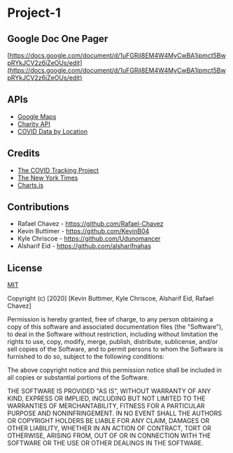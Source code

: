 # Project-1

## Google Doc One Pager

[https://docs.google.com/document/d/1uFGRiI8EM4W4MyCwBA1ipmct5BwpRYkJCV2z6iZeOUs/edit](https://docs.google.com/document/d/1uFGRiI8EM4W4MyCwBA1ipmct5BwpRYkJCV2z6iZeOUs/edit)

## APIs

* [Google Maps](https://developers.google.com/maps/)
* [Charity API](http://charityapi.orghunter.com/content/charity-search-summary-api)
* [COVID Data by Location](https://documenter.getpostman.com/view/10122604/TVCe29D4#9e5b3384-a1d8-446d-b27e-c93fefb46014)

## Credits

* [The COVID Tracking Project](https://covidtracking.com/)
* [The New York Times](https://www.nytimes.com/)
* [Charts.js](https://www.chartjs.org/)

## Contributions

* Rafael Chavez - https://github.com/Rafael-Chavez
* Kevin Buttimer - https://github.com/KevinB04
* Kyle Chriscoe - https://github.com/Udunomancer
* Alsharif Eid - https://github.com/alsharifnahas

## License

[MIT](https://choosealicense.com/licenses/mit/)

Copyright (c) [2020] [Kevin Buttimer, Kyle Chriscoe, Alsharif Eid, Rafael Chavez]

Permission is hereby granted, free of charge, to any person obtaining a copy of this software and associated documentation files (the "Software"), to deal in the Software without restriction, including without limitation the rights to use, copy, modify, merge, publish, distribute, sublicense, and/or sell copies of the Software, and to permit persons to whom the Software is furnished to do so, subject to the following conditions:

The above copyright notice and this permission notice shall be included in all copies or substantial portions of the Software.

THE SOFTWARE IS PROVIDED "AS IS", WITHOUT WARRANTY OF ANY KIND, EXPRESS OR IMPLIED, INCLUDING BUT NOT LIMITED TO THE WARRANTIES OF MERCHANTABILITY, FITNESS FOR A PARTICULAR PURPOSE AND NONINFRINGEMENT. IN NO EVENT SHALL THE AUTHORS OR COPYRIGHT HOLDERS BE LIABLE FOR ANY CLAIM, DAMAGES OR OTHER LIABILITY, WHETHER IN AN ACTION OF CONTRACT, TORT OR OTHERWISE, ARISING FROM, OUT OF OR IN CONNECTION WITH THE SOFTWARE OR THE USE OR OTHER DEALINGS IN THE SOFTWARE.
